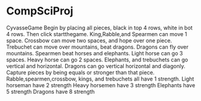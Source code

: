 # CompSciProj
CyvasseGame
Begin by placing all pieces, black in top 4 rows, white in bot 4 rows.
Then click startthegame.
King,Rabble,and Spearmen can move 1 space.
Crossbow can move two spaces, and hope over one piece.
Trebuchet can move over mountains, beat dragons.
Dragons can fly over mountains.
Spearmen beat horses and elephants.
Light horse can go 3 spaces.
Heavy horse can go 2 spaces.
Elephants, and trebuchets can go vertical and horizontal.
Dragons can go vertical horizontal and diagonly.
Capture pieces by being equals or stronger than that piece.
Rabble,spearmen,crossbow, kings, and trebuchets all have 1 strength.
Light horseman have 2 strength
Heavy horsemen have 3 strength
Elephants have 5 strength
Dragons have 8 strength
